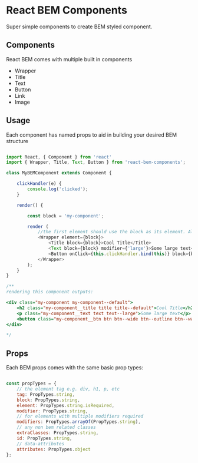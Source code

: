 # React BEM Components

Super simple components to create BEM styled component.

## Components

React BEM comes with multiple built in components

- Wrapper
- Title
- Text
- Button
- Link
- Image

## Usage

Each component has named props to aid in building your desired BEM structure

```javascript

import React, { Component } from 'react'
import { Wrapper, Title, Text, Button } from 'react-bem-components';

class MyBEMComponent extends Component {

    clickHandler(e) {
        console.log('clicked');
    }

    render() {

        const block = 'my-component';

        render (
            //the first element should use the block as its element. All children use it as the block
            <Wrapper element={block}>
                <Title block={block}>Cool Title</Title>
                <Text block={block} modifier={'large'}>Some large text</Text>
                <Button onClick={this.clickHandler.bind(this)} block={block} modifier={'wide'} modifiers={['outline', 'wave-hover']}>Click me</Button>
            </Wrapper>
        );
    }
}

/**
rendering this component outputs:

<div class="my-component my-component--default">
    <h2 class="my-component__title title title--default">Cool Title</h2>
    <p class="my-component__text text text--large">Some large text</p>
    <button class="my-component__btn btn btn--wide btn--outline btn--wave-hover">Click me</button>
</div>

*/

```

## Props

Each BEM props comes with the same basic prop types:

```javascript

const propTypes = {
    // the element tag e.g. div, h1, p, etc
    tag: PropTypes.string,
    block: PropTypes.string,
    element: PropTypes.string.isRequired,
    modifier: PropTypes.string,
    // for elements with multiple modifiers required
    modifiers: PropTypes.arrayOf(PropTypes.string),
    // any non bem related classes
    extraClasses: PropTypes.string,
    id: PropTypes.string,
    // data-attributes
    attributes: PropTypes.object
};

```
